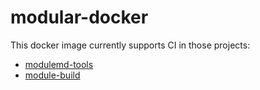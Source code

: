 # modular-docker
This docker image currently supports CI in those projects:
* [modulemd-tools](https://github.com/rpm-software-management/modulemd-tools)
* [module-build](https://github.com/mcurlej/module-build)
